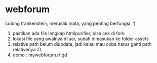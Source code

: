 # webforum
coding frankenstein, merusak mata, yang penting berfungsi :')
1. pastikan ada file lengkap htmlpurifier, bisa cek di fork
2. lokasi file yang awalnya diluar, sudah dimasukan ke folder assets
3. relative path belum diupdate, jadi kalau mau coba harus ganti path relativenya :D
4. demo : mywebforum.rf.gd
